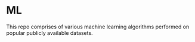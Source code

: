 # ML
This repo comprises of various machine learning algorithms performed on popular publicly available datasets.
